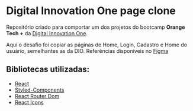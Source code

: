 # Digital Innovation One page clone

Repositório criado para comportar um dos projetos do bootcamp **Orange Tech +** da [Digital Innovation One](https://www.dio.me/).

Aqui o desafio foi copiar as páginas de Home, Login, Cadastro e Home do usuário, semelhantes as da DIO. Referências disponíveis no [Figma](https://www.figma.com/file/fvjQQNtqaUdpuNixvCZVav/DIO-CLONE?node-id=0%3A1&t=uzwk0qsUYCATTETw-0)

## Bibliotecas utilizadas:
- [React](https://pt-br.reactjs.org/)
- [Styled-Components](https://styled-components.com/)
- [React Router Dom](https://reactrouter.com/en/main)
- [React Icons](https://react-icons.github.io/react-icons/)
